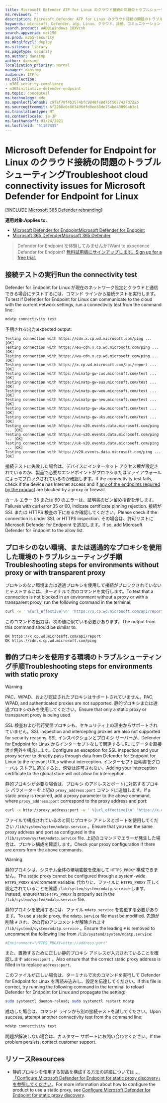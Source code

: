 ```yaml
---
title: Microsoft Defender ATP for Linux のクラウド接続の問題のトラブルシューティング
ms.reviewer: ''
description: Microsoft Defender ATP for Linux のクラウド接続の問題のトラブルシューティング
keywords: microsoft、Defender、atp、Linux、クラウド、接続、コミュニケーション
search.product: eADQiWindows 10XVcnh
search.appverid: met150
ms.prod: m365-security
ms.mktglfcycl: deploy
ms.sitesec: library
ms.pagetype: security
ms.author: dansimp
author: dansimp
localization_priority: Normal
manager: dansimp
audience: ITPro
ms.collection:
- m365-security-compliance
- m365initiative-defender-endpoint
ms.topic: conceptual
ms.technology: mde
ms.openlocfilehash: c9f8f78f4b3574bfc9848fe8d75f5077427d722b
ms.sourcegitcommit: 6f2288e0c863496dfd0ee38de754bd43096ab3e1
ms.translationtype: MT
ms.contentlocale: ja-JP
ms.lasthandoff: 03/24/2021
ms.locfileid: "51187435"
---
```

# <a name="troubleshoot-cloud-connectivity-issues-for-microsoft-defender-for-endpoint-for-linux"></a><span data-ttu-id="a883b-104">Microsoft Defender for Endpoint for Linux のクラウド接続の問題のトラブルシューティング</span><span class="sxs-lookup"><span data-stu-id="a883b-104">Troubleshoot cloud connectivity issues for Microsoft Defender for Endpoint for Linux</span></span>

[!INCLUDE [Microsoft 365 Defender rebranding](../../includes/microsoft-defender.md)]

<span data-ttu-id="a883b-105">**適用対象:**</span><span class="sxs-lookup"><span data-stu-id="a883b-105">**Applies to:**</span></span>
- [<span data-ttu-id="a883b-106">Microsoft Defender for Endpoint</span><span class="sxs-lookup"><span data-stu-id="a883b-106">Microsoft Defender for Endpoint</span></span>](https://go.microsoft.com/fwlink/p/?linkid=2154037)
- [<span data-ttu-id="a883b-107">Microsoft 365 Defender</span><span class="sxs-lookup"><span data-stu-id="a883b-107">Microsoft 365 Defender</span></span>](https://go.microsoft.com/fwlink/?linkid=2118804)

> <span data-ttu-id="a883b-108">Defender for Endpoint を体験してみませんか?</span><span class="sxs-lookup"><span data-stu-id="a883b-108">Want to experience Defender for Endpoint?</span></span> [<span data-ttu-id="a883b-109">無料試用版にサインアップします。</span><span class="sxs-lookup"><span data-stu-id="a883b-109">Sign up for a free trial.</span></span>](https://www.microsoft.com/microsoft-365/windows/microsoft-defender-atp?ocid=docs-wdatp-investigateip-abovefoldlink)

## <a name="run-the-connectivity-test"></a><span data-ttu-id="a883b-110">接続テストの実行</span><span class="sxs-lookup"><span data-stu-id="a883b-110">Run the connectivity test</span></span>

<span data-ttu-id="a883b-111">Defender for Endpoint for Linux が現在のネットワーク設定とクラウドと通信できる場合にテストするには、コマンド ラインから接続テストを実行します。</span><span class="sxs-lookup"><span data-stu-id="a883b-111">To test if Defender for Endpoint for Linux can communicate to the cloud with the current network settings, run a connectivity test from the command line:</span></span>

```bash
mdatp connectivity test
```

<span data-ttu-id="a883b-112">予期される出力:</span><span class="sxs-lookup"><span data-stu-id="a883b-112">expected output:</span></span>

```output
Testing connection with https://cdn.x.cp.wd.microsoft.com/ping ... [OK]
Testing connection with https://eu-cdn.x.cp.wd.microsoft.com/ping ... [OK]
Testing connection with https://wu-cdn.x.cp.wd.microsoft.com/ping ... [OK]
Testing connection with https://x.cp.wd.microsoft.com/api/report ... [OK]
Testing connection with https://winatp-gw-cus.microsoft.com/test ... [OK]
Testing connection with https://winatp-gw-eus.microsoft.com/test ... [OK]
Testing connection with https://winatp-gw-weu.microsoft.com/test ... [OK]
Testing connection with https://winatp-gw-neu.microsoft.com/test ... [OK]
Testing connection with https://winatp-gw-ukw.microsoft.com/test ... [OK]
Testing connection with https://winatp-gw-uks.microsoft.com/test ... [OK]
Testing connection with https://eu-v20.events.data.microsoft.com/ping ... [OK]
Testing connection with https://us-v20.events.data.microsoft.com/ping ... [OK]
Testing connection with https://uk-v20.events.data.microsoft.com/ping ... [OK]
Testing connection with https://v20.events.data.microsoft.com/ping ... [OK]
```

<span data-ttu-id="a883b-113">接続テストに失敗した場合は、デバイスにインターネット アクセス権が設定[](microsoft-defender-endpoint-linux.md#network-connections)されているのか、製品で必要なエンドポイントがプロキシまたはファイアウォールによってブロックされているのか確認します。</span><span class="sxs-lookup"><span data-stu-id="a883b-113">If the connectivity test fails, check if the device has Internet access and if [any of the endpoints required by the product](microsoft-defender-endpoint-linux.md#network-connections) are blocked by a proxy or firewall.</span></span>

<span data-ttu-id="a883b-114">カール エラー 35 または 60 のエラーは、証明書のピン留め拒否を示します。</span><span class="sxs-lookup"><span data-stu-id="a883b-114">Failures with curl error 35 or 60, indicate certificate pinning rejection.</span></span> <span data-ttu-id="a883b-115">接続が SSL または HTTPS 検査の下にあるか確認してください。</span><span class="sxs-lookup"><span data-stu-id="a883b-115">Please check if the connection is under SSL or HTTPS inspection.</span></span> <span data-ttu-id="a883b-116">その場合は、許可リストに Microsoft Defender for Endpoint を追加します。</span><span class="sxs-lookup"><span data-stu-id="a883b-116">If so, add Microsoft Defender for Endpoint to the allow list.</span></span>

## <a name="troubleshooting-steps-for-environments-without-proxy-or-with-transparent-proxy"></a><span data-ttu-id="a883b-117">プロキシのない環境、または透過的なプロキシを使用した環境のトラブルシューティング手順</span><span class="sxs-lookup"><span data-stu-id="a883b-117">Troubleshooting steps for environments without proxy or with transparent proxy</span></span>

<span data-ttu-id="a883b-118">プロキシのない環境または透過プロキシを使用して接続がブロックされていないとテストするには、ターミナルで次のコマンドを実行します。</span><span class="sxs-lookup"><span data-stu-id="a883b-118">To test that a connection is not blocked in an environment without a proxy or with a transparent proxy, run the following command in the terminal:</span></span>

```bash
curl -w ' %{url_effective}\n' 'https://x.cp.wd.microsoft.com/api/report' 'https://cdn.x.cp.wd.microsoft.com/ping'
```

<span data-ttu-id="a883b-119">このコマンドの出力は、次の値に似ている必要があります。</span><span class="sxs-lookup"><span data-stu-id="a883b-119">The output from this command should be similar to:</span></span>

```Output
OK https://x.cp.wd.microsoft.com/api/report
OK https://cdn.x.cp.wd.microsoft.com/ping
```

## <a name="troubleshooting-steps-for-environments-with-static-proxy"></a><span data-ttu-id="a883b-120">静的プロキシを使用する環境のトラブルシューティング手順</span><span class="sxs-lookup"><span data-stu-id="a883b-120">Troubleshooting steps for environments with static proxy</span></span>

> [!WARNING]
> <span data-ttu-id="a883b-121">PAC、WPAD、および認証されたプロキシはサポートされていません。</span><span class="sxs-lookup"><span data-stu-id="a883b-121">PAC, WPAD, and authenticated proxies are not supported.</span></span> <span data-ttu-id="a883b-122">静的プロキシまたは透過プロキシのみを使用してください。</span><span class="sxs-lookup"><span data-stu-id="a883b-122">Ensure that only a static proxy or transparent proxy is being used.</span></span>
>
> <span data-ttu-id="a883b-123">SSL 検査および代行受信プロキシも、セキュリティ上の理由からサポートされていません。</span><span class="sxs-lookup"><span data-stu-id="a883b-123">SSL inspection and intercepting proxies are also not supported for security reasons.</span></span> <span data-ttu-id="a883b-124">SSL インスペクションとプロキシ サーバーが、Defender for Endpoint for Linux からインターセプトなしで関連する URL にデータを直接渡す例外を構成します。</span><span class="sxs-lookup"><span data-stu-id="a883b-124">Configure an exception for SSL inspection and your proxy server to directly pass through data from Defender for Endpoint for Linux to the relevant URLs without interception.</span></span> <span data-ttu-id="a883b-125">インターセプト証明書をグローバル ストアに追加すると、傍受は許可されない。</span><span class="sxs-lookup"><span data-stu-id="a883b-125">Adding your interception certificate to the global store will not allow for interception.</span></span>

<span data-ttu-id="a883b-126">静的プロキシが必要な場合は、プロキシ のアドレスとポートに対応するプロキシ パラメーターを上記の `proxy_address:port` コマンドに追加します。</span><span class="sxs-lookup"><span data-stu-id="a883b-126">If a static proxy is required, add a proxy parameter to the above command, where `proxy_address:port` correspond to the proxy address and port:</span></span>

```bash
curl -x http://proxy_address:port -w ' %{url_effective}\n' 'https://x.cp.wd.microsoft.com/api/report' 'https://cdn.x.cp.wd.microsoft.com/ping'
```

<span data-ttu-id="a883b-127">ファイルで構成されているのと同じプロキシ アドレスとポートを使用してください `/lib/system/system/mdatp.service` 。</span><span class="sxs-lookup"><span data-stu-id="a883b-127">Ensure that you use the same proxy address and port as configured in the `/lib/system/system/mdatp.service` file.</span></span> <span data-ttu-id="a883b-128">上記のコマンドでエラーが発生した場合は、プロキシ構成を確認します。</span><span class="sxs-lookup"><span data-stu-id="a883b-128">Check your proxy configuration if there are errors from the above commands.</span></span>

> [!WARNING]
> <span data-ttu-id="a883b-129">静的プロキシは、システム全体の環境変数を使用して `HTTPS_PROXY` 構成できません。</span><span class="sxs-lookup"><span data-stu-id="a883b-129">The static proxy cannot be configured through a system-wide `HTTPS_PROXY` environment variable.</span></span> <span data-ttu-id="a883b-130">代わりに、ファイルに `HTTPS_PROXY` 正しく設定されていることを確認 `/lib/system/system/mdatp.service` します。</span><span class="sxs-lookup"><span data-stu-id="a883b-130">Instead, ensure that `HTTPS_PROXY` is properly set in the `/lib/system/system/mdatp.service` file.</span></span>

<span data-ttu-id="a883b-131">静的プロキシを使用するには、ファイル `mdatp.service` を変更する必要があります。</span><span class="sxs-lookup"><span data-stu-id="a883b-131">To use a static proxy, the `mdatp.service` file must be modified.</span></span> <span data-ttu-id="a883b-132">先頭が削除 `#` され、次の行のアンコメントが解除されます `/lib/systemd/system/mdatp.service` 。</span><span class="sxs-lookup"><span data-stu-id="a883b-132">Ensure the leading `#` is removed to uncomment the following line from `/lib/systemd/system/mdatp.service`:</span></span>

```bash
#Environment="HTTPS_PROXY=http://address:port"
```

<span data-ttu-id="a883b-133">また、置換するために正しい静的プロキシ アドレスが入力されていることを確認します `address:port` 。</span><span class="sxs-lookup"><span data-stu-id="a883b-133">Also ensure that the correct static proxy address is filled in to replace `address:port`.</span></span>

<span data-ttu-id="a883b-134">このファイルが正しい場合は、ターミナルで次のコマンドを実行して Defender for Endpoint for Linux を再読み込みし、設定を伝達してください。</span><span class="sxs-lookup"><span data-stu-id="a883b-134">If this file is correct, try running the following command in the terminal to reload Defender for Endpoint for Linux and propagate the setting:</span></span>

```bash
sudo systemctl daemon-reload; sudo systemctl restart mdatp
```

<span data-ttu-id="a883b-135">成功した場合は、コマンド ラインから別の接続テストを試してください。</span><span class="sxs-lookup"><span data-stu-id="a883b-135">Upon success, attempt another connectivity test from the command line:</span></span>

```bash
mdatp connectivity test
```

<span data-ttu-id="a883b-136">問題が解決しない場合は、カスタマー サポートにお問い合わせください。</span><span class="sxs-lookup"><span data-stu-id="a883b-136">If the problem persists, contact customer support.</span></span>

## <a name="resources"></a><span data-ttu-id="a883b-137">リソース</span><span class="sxs-lookup"><span data-stu-id="a883b-137">Resources</span></span>

- <span data-ttu-id="a883b-138">静的プロキシを使用する製品を構成する方法の詳細については [、「Configure Microsoft Defender for Endpoint for static proxy discovery」を参照してください](linux-static-proxy-configuration.md)。</span><span class="sxs-lookup"><span data-stu-id="a883b-138">For more information about how to configure the product to use a static proxy, see [Configure Microsoft Defender for Endpoint for static proxy discovery](linux-static-proxy-configuration.md).</span></span>
